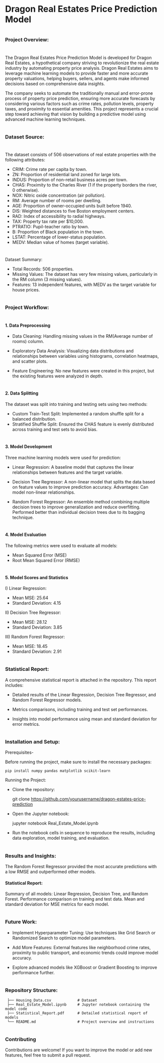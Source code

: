 
# Dragon Real Estates Price Prediction Model
#


### Project Overview:
#
The Dragon Real Estates Price Prediction Model is developed for Dragon Real Estates, a hypothetical company striving to revolutionize the real estate industry by automating property price analysis. Dragon Real Estates aims to leverage machine learning models to provide faster and more accurate property valuations, helping buyers, sellers, and agents make informed decisions based on comprehensive data insights.

The company seeks to automate the traditionally manual and error-prone process of property price prediction, ensuring more accurate forecasts by considering various factors such as crime rates, pollution levels, property taxes, and proximity to essential amenities. This project represents a crucial step toward achieving that vision by building a predictive model using advanced machine learning techniques.

#
### Dataset Source:
#
The dataset consists of 506 observations of real estate properties with the following attributes:

- CRIM: Crime rate per capita by town.
- ZN: Proportion of residential land zoned for large lots.
- INDUS: Proportion of non-retail business acres per town.
- CHAS: Proximity to the Charles River (1 if the property borders the river, 0 otherwise).
- NOX: Nitric oxide concentration (air pollution).
- RM: Average number of rooms per dwelling.
- AGE: Proportion of owner-occupied units built before 1940.
- DIS: Weighted distances to five Boston employment centers.
- RAD: Index of accessibility to radial highways.
- TAX: Property tax rate per $10,000.
- PTRATIO: Pupil-teacher ratio by town.
- B: Proportion of Black population in the town.
- LSTAT: Percentage of lower-status population.
- MEDV: Median value of homes (target variable).

#
Dataset Summary:

- Total Records: 506 properties.
- Missing Values: The dataset has very few missing values, particularly in the RM column (3 missing values).
- Features: 13 independent features, with MEDV as the target variable for house prices.
    
#

### Project Workflow:
#
#### 1. Data Preprocessing

- Data Cleaning: Handling missing values in the RM(Average number of rooms) column. 

- Exploratory Data Analysis: Visualizing data distributions and relationships between variables using histograms, correlation heatmaps, and scatter plots.

- Feature Engineering: No new features were created in this project, but the existing features were analyzed in depth.

#
#### 2. Data Splitting

The dataset was split into training and testing sets using two methods:


- Custom Train-Test Split: Implemented a random shuffle split for a balanced distribution.
- Stratified Shuffle Split: Ensured the CHAS feature is evenly distributed across training and test sets to avoid bias.

#
#### 3. Model Development

Three machine learning models were used for prediction:

- Linear Regression: A baseline model that captures the linear relationships between features and the target variable.

- Decision Tree Regressor: A non-linear model that splits the data based on feature values to improve prediction accuracy. Advantages: Can model non-linear relationships.

- Random Forest Regressor: An ensemble method combining multiple decision trees to improve generalization and reduce overfitting. Performed better than individual decision trees due to its bagging technique.
#

#### 4. Model Evaluation

The following metrics were used to evaluate all models:

- Mean Squared Error (MSE)
- Root Mean Squared Error (RMSE)

#

#### 5. Model Scores and Statistics

 I) Linear Regression:
        
- Mean MSE: 25.64
- Standard Deviation: 4.15

 II) Decision Tree Regressor:
    
- Mean MSE: 28.12
- Standard Deviation: 3.85

III) Random Forest Regressor:

- Mean MSE: 18.45
- Standard Deviation: 2.91
        
#

### Statistical Report:

A comprehensive statistical report is attached in the repository. This report includes:

- Detailed results of the Linear Regression, Decision Tree Regressor, and Random Forest Regressor models.

- Metrics comparisons, including training and test set performances.

- Insights into model performance using mean and standard deviation for error metrics.

#
### Installation and Setup:

Prerequisites-

Before running the project, make sure to install the necessary packages:

    pip install numpy pandas matplotlib scikit-learn


Running the Project:

- Clone the repository:

    git clone https://github.com/yourusername/dragon-estates-price-prediction


- Open the Jupyter notebook:

    jupyter notebook Real_Estate_Model.ipynb

- Run the notebook cells in sequence to reproduce the results, including data exploration, model training, and evaluation.

#
### Results and Insights:

The Random Forest Regressor provided the most accurate predictions with a low RMSE and outperformed other models.


#### Statistical Report:

Summary of all models: Linear Regression, Decision Tree, and Random Forest. Performance comparison on training and test data. Mean and standard deviation for MSE metrics for each model.

#
### Future Work:

- Implement Hyperparameter Tuning: Use techniques like Grid Search or Randomized Search to optimize model parameters.

-  Add More Features: External features like neighborhood crime rates, proximity to public transport, and economic trends could improve model accuracy.

- Explore advanced models like XGBoost or Gradient Boosting to improve performance further.
#

### Repository Structure:

     ├── Housing_Data.csv            # Dataset
     ├── Real_Estate_Model.ipynb     # Jupyter notebook containing the model code
     ├── Statistical_Report.pdf      # Detailed statistical report of models
     └── README.md                   # Project overview and instructions

#
### Contributing

Contributions are welcome! If you want to improve the model or add new features, feel free to submit a pull request.
